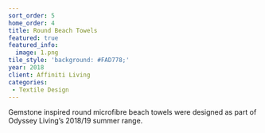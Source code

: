 ```yaml
---
sort_order: 5
home_order: 4
title: Round Beach Towels
featured: true
featured_info:
  image: 1.png
tile_style: 'background: #FAD778;'
year: 2018
client: Affiniti Living
categories:
 - Textile Design
---
```


Gemstone inspired round microfibre beach towels were designed as part of Odyssey Living’s 2018/19 summer range. 

